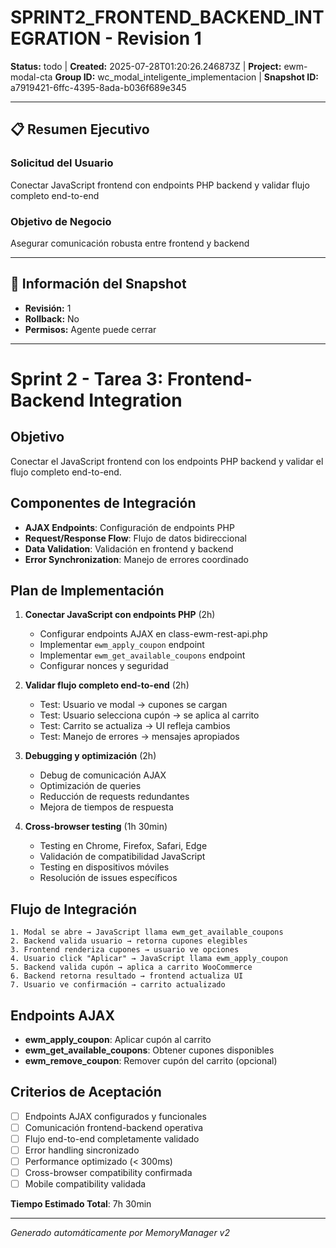 # SPRINT2_FRONTEND_BACKEND_INTEGRATION - Revision 1

**Status:** todo | **Created:** 2025-07-28T01:20:26.246873Z | **Project:** ewm-modal-cta
**Group ID:** wc_modal_inteligente_implementacion | **Snapshot ID:** a7919421-6ffc-4395-8ada-b036f689e345

---

## 📋 Resumen Ejecutivo
### Solicitud del Usuario
Conectar JavaScript frontend con endpoints PHP backend y validar flujo completo end-to-end

### Objetivo de Negocio
Asegurar comunicación robusta entre frontend y backend

---

## 🔧 Información del Snapshot
- **Revisión:** 1
- **Rollback:** No
- **Permisos:** Agente puede cerrar

---

# Sprint 2 - Tarea 3: Frontend-Backend Integration

## Objetivo
Conectar el JavaScript frontend con los endpoints PHP backend y validar el flujo completo end-to-end.

## Componentes de Integración
- **AJAX Endpoints**: Configuración de endpoints PHP
- **Request/Response Flow**: Flujo de datos bidireccional
- **Data Validation**: Validación en frontend y backend
- **Error Synchronization**: Manejo de errores coordinado

## Plan de Implementación
1. **Conectar JavaScript con endpoints PHP** (2h)
   - Configurar endpoints AJAX en class-ewm-rest-api.php
   - Implementar `ewm_apply_coupon` endpoint
   - Implementar `ewm_get_available_coupons` endpoint
   - Configurar nonces y seguridad
   
2. **Validar flujo completo end-to-end** (2h)
   - Test: Usuario ve modal → cupones se cargan
   - Test: Usuario selecciona cupón → se aplica al carrito
   - Test: Carrito se actualiza → UI refleja cambios
   - Test: Manejo de errores → mensajes apropiados
   
3. **Debugging y optimización** (2h)
   - Debug de comunicación AJAX
   - Optimización de queries
   - Reducción de requests redundantes
   - Mejora de tiempos de respuesta
   
4. **Cross-browser testing** (1h 30min)
   - Testing en Chrome, Firefox, Safari, Edge
   - Validación de compatibilidad JavaScript
   - Testing en dispositivos móviles
   - Resolución de issues específicos

## Flujo de Integración
```
1. Modal se abre → JavaScript llama ewm_get_available_coupons
2. Backend valida usuario → retorna cupones elegibles
3. Frontend renderiza cupones → usuario ve opciones
4. Usuario click "Aplicar" → JavaScript llama ewm_apply_coupon
5. Backend valida cupón → aplica a carrito WooCommerce
6. Backend retorna resultado → frontend actualiza UI
7. Usuario ve confirmación → carrito actualizado
```

## Endpoints AJAX
- **ewm_apply_coupon**: Aplicar cupón al carrito
- **ewm_get_available_coupons**: Obtener cupones disponibles
- **ewm_remove_coupon**: Remover cupón del carrito (opcional)

## Criterios de Aceptación
- [ ] Endpoints AJAX configurados y funcionales
- [ ] Comunicación frontend-backend operativa
- [ ] Flujo end-to-end completamente validado
- [ ] Error handling sincronizado
- [ ] Performance optimizado (< 300ms)
- [ ] Cross-browser compatibility confirmada
- [ ] Mobile compatibility validada

**Tiempo Estimado Total**: 7h 30min

---

*Generado automáticamente por MemoryManager v2*
